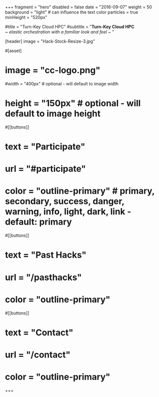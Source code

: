 +++
fragment = "hero"
disabled = false
date = "2016-09-07"
weight = 50
background = "light" # can influence the text color
particles = true
minHeight =  "520px"



#title = "Turn-Key Cloud HPC"
#subtitle = "<b>Turn-Key Cloud HPC </b> <br> <i> ~ elastic orchestration with a familiar look and feel ~ </i>"

[header]
  image = "Hack-Stock-Resize-3.jpg"

#[asset]
#  image = "cc-logo.png"
#width = "400px" # optional - will default to image width
# height = "150px" # optional - will default to image height

#[[buttons]]
#  text = "Participate"
#  url = "#participate"
#  color = "outline-primary" # primary, secondary, success, danger, warning, info, light, dark, link - default: primary

#[[buttons]]
#  text = "Past Hacks"
#  url = "/pasthacks"
#  color = "outline-primary"

#[[buttons]]
#  text = "Contact"
#  url = "/contact"
#  color = "outline-primary"
+++
